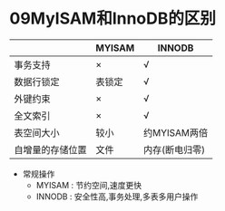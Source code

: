 # 09MyISAM和InnoDB的区别

|                  | MYISAM | INNODB         |
| ---------------- | ------ | -------------- |
| 事务支持         | ×      | √              |
| 数据行锁定       | 表锁定 | √              |
| 外键约束         | ×      | √              |
| 全文索引         | ×      | √              |
| 表空间大小       | 较小   | 约MYISAM两倍   |
| 自增量的存储位置 | 文件   | 内存(断电归零) |

* 常规操作
  * MYISAM : 节约空间,速度更快
  * INNODB : 安全性高,事务处理,多表多用户操作
